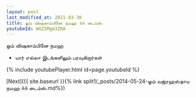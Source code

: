 ```yaml
---
layout: post
last_modified_at: 2021-03-30
title: ஓம் விஷகாம்பினே நமஹ ௧௧ டைம்ஸ்
youtubeId: WGZ5Mgm3ZRA
---
```

 
 
 ஓம் விஷகாம்பினே நமஹ  
 
 -  யார் எல்லா இடங்களிலும் பரவுகிறார்கள் 
 
  
 
  
 
 
 
 
 
 


{% include youtubePlayer.html id=page.youtubeId %}
 
[Next]({{ site.baseurl }}{% link  split1/_posts/2014-05-24-ஓம் வஜ்ரஹஸ்தாய நமஹ ௧௧ டைம்ஸ்.md%})
 
